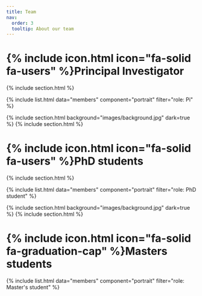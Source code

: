 ```yaml
---
title: Team
nav:
  order: 3
  tooltip: About our team
---
```


# {% include icon.html icon="fa-solid fa-users" %}Principal Investigator

{% include section.html %}

{% include list.html data="members" component="portrait" filter="role: Pi" %}


{% include section.html background="images/background.jpg" dark=true %}
{% include section.html %}

# {% include icon.html icon="fa-solid fa-users" %}PhD students

{% include section.html %}

{% include list.html data="members" component="portrait" filter="role: PhD student" %}


{% include section.html background="images/background.jpg" dark=true %}
{% include section.html %}

# {% include icon.html icon="fa-solid fa-graduation-cap" %}Masters students

{% include list.html data="members" component="portrait" filter="role: Master's student" %}
